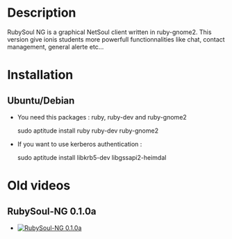 # Description

RubySoul NG is a graphical NetSoul client written in ruby-gnome2.
This version give ionis students more powerfull functionnalities like chat, contact management, general alerte etc...

# Installation

## Ubuntu/Debian

 * You need this packages : ruby, ruby-dev and ruby-gnome2


	sudo aptitude install ruby ruby-dev ruby-gnome2


 * If you want to use kerberos authentication :


	sudo aptitude install libkrb5-dev libgssapi2-heimdal


# Old videos

## RubySoul-NG 0.1.0a

 * [![RubySoul-NG 0.1.0a](http://images.vimeo.com/16/56/26/165626753/165626753_640.jpg)](http://vimeo.com/2012482)
